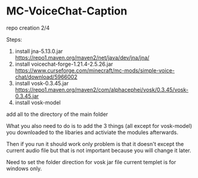 # MC-VoiceChat-Caption
repo creation 2/4
 
Steps:
1. install jna-5.13.0.jar https://repo1.maven.org/maven2/net/java/dev/jna/jna/
2. install voicechat-forge-1.21.4-2.5.26.jar https://www.curseforge.com/minecraft/mc-mods/simple-voice-chat/download/5966002
3. install vosk-0.3.45.jar https://repo1.maven.org/maven2/com/alphacephei/vosk/0.3.45/vosk-0.3.45.jar
4. install vosk-model

add all to the directory of the main folder

What you also need to do is to add the 3 things (all except for vosk-model) you downloaded to the libaries and activiate the modules afterwards.

Then if you run it should work only problem is that it doesn't except the current audio file but that is not important because you will change it later.

Need to set the folder direction for vosk jar file current templet is for windows only.
